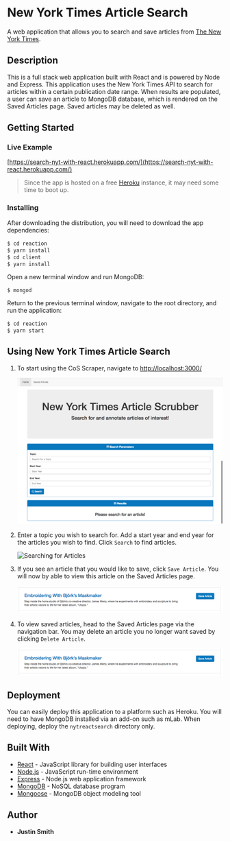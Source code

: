 # New York Times Article Search

A web application that allows you to search and save articles from [The New York Times](https://www.nytimes.com/).

## Description

This is a full stack web application built with React and is powered by Node and Express. This application uses the New York Times API to search for articles within a certain publication date range. When results are populated, a user can save an article to MongoDB database, which is rendered on the Saved Articles page. Saved articles may be deleted as well. 

## Getting Started

### Live Example

[https://search-nyt-with-react.herokuapp.com/](https://search-nyt-with-react.herokuapp.com/)

> Since the app is hosted on a free [Heroku](https://www.heroku.com/) instance, it may need some time to boot up.

### Installing

After downloading the distribution, you will need to download the app dependencies:

```
$ cd reaction
$ yarn install
$ cd client
$ yarn install
```

Open a new terminal window and run MongoDB:

```
$ mongod
```

Return to the previous terminal window, navigate to the root directory, and run the application:

```
$ cd reaction
$ yarn start
```


## Using New York Times Article Search

1. To start using the CoS Scraper, navigate to [http://localhost:3000/](http://localhost:3000/)

	![Home Page](./img/nytArticleSearch01.png)
	
2. Enter a topic you wish to search for. Add a start year and end year for the articles you wish to find. Click ```Search``` to find articles. 

	![Searching for Articles](./img/nytArticleSearch02.gif)
	
3. If you see an article that you would like to save, click ```Save Article```. You will now by able to view this article on the Saved Articles page.

	![Save Article](./img/nytArticleSearch03.png)
	
4. To view saved articles, head to the Saved Articles page via the navigation bar. You may delete an article you no longer want saved by clicking ```Delete Article```.
 
	![Saved Articles](./img/nytArticleSearch03.png)

## Deployment
You can easily deploy this application to a platform such as Heroku. You will need to have MongoDB installed via an add-on such as mLab. When deploying, deploy the ```nytreactsearch``` directory only.

## Built With

* [React](https://reactjs.org/) - JavaScript library for building user interfaces
* [Node.js](https://nodejs.org/) - JavaScript run-time environment
* [Express](https://expressjs.com/) - Node.js web application framework
* [MongoDB](https://www.mongodb.com/) - NoSQL database program
* [Mongoose](http://mongoosejs.com/) - MongoDB object modeling tool 

## Author

* **Justin Smith**



